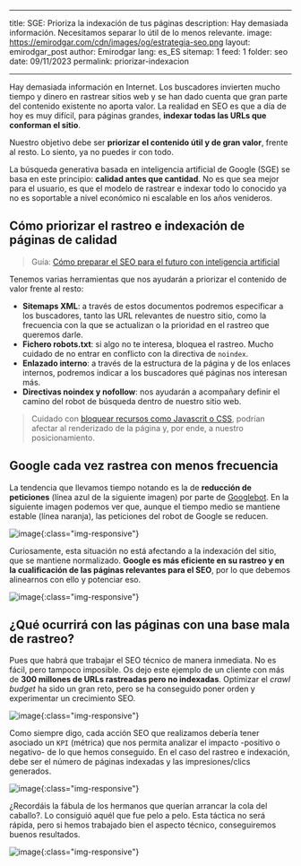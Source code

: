 
---
title: SGE: Prioriza la indexación de tus páginas
description: Hay demasiada información. Necesitamos separar lo útil de lo menos relevante.
image: https://emirodgar.com/cdn/images/og/estrategia-seo.png
layout: emirodgar_post
author: Emirodgar
lang: es_ES
sitemap: 1
feed: 1
folder: seo
date: 09/11/2023
permalink: priorizar-indexacion

--- 

Hay demasiada información en Internet. Los buscadores invierten mucho tiempo y dinero en rastrear sitios web y se han dado cuenta que gran parte del contenido existente no aporta valor.
La realidad en SEO es que a día de hoy es muy difícil, para páginas grandes, **indexar todas las URLs que conforman el sitio**.

Nuestro objetivo debe ser **priorizar el contenido útil y de gran valor**, frente al resto. Lo siento, ya no puedes ir con todo. 

La búsqueda generativa basada en inteligencia artificial de Google (SGE) se basa en este principio: **calidad antes que cantidad**. No es que sea mejor para el usuario, es que el modelo de rastrear e indexar todo lo conocido ya no es soportable a nivel económico ni escalable en los años venideros.

## Cómo priorizar el rastreo e indexación de páginas de calidad

> Guía: [Cómo preparar el SEO para el futuro con inteligencia artificial](https://newsletter.chuletaseo.com/p/guia-como-preparar-el-seo-para-el)

Tenemos varias herramientas que nos ayudarán a priorizar el contenido de valor frente al resto:

- **Sitemaps XML**: a través de estos documentos podremos especificar a los buscadores, tanto las URL relevantes de nuestro sitio, como la frecuencia con la que se actualizan o la prioridad en el rastreo que queremos darle.
- **Fichero robots.txt**: si algo no te interesa, bloquea el rastreo. Mucho cuidado de no entrar en conflicto con la directiva de `noindex`.
- **Enlazado interno**: a través de la estructura de la página y de los enlaces internos, podremos indicar a los buscadores qué páginas nos interesan más.
- **Directivas noindex y nofollow**: nos ayudarán a acompañary definir el camino del robot de búsqueda dentro de nuestro sitio web.

> Cuidado con [bloquear recursos como Javascrit o CSS](https://emirodgar.com/bloquear-indexacion-js-css), podrían afectar al renderizado de la página y, por ende, a nuestro posicionamiento.

## Google cada vez rastrea con menos frecuencia

La tendencia que llevamos tiempo notando es la de **reducción de peticiones** (línea azul de la siguiente imagen) por parte de [Googlebot](https://emirodgar.com/detectar-googlebot).
En la siguiente imagen podemos ver que, aunque el tiempo medio se mantiene estable (línea naranja), las peticiones del robot de Google se reducen.

![image](https://github.com/Emirodgar/w-emirodgar-com/assets/4302127/5e6ca395-ef28-415b-971f-547fc33eb5e4){:class="img-responsive"}

Curiosamente, esta situación no está afectando a la indexación del sitio, que se mantiene normalizado. **Google es más eficiente en su rastreo y en la cualificación de las páginas relevantes para el SEO**, por lo que debemos alinearnos con ello y potenciar eso.

![image](https://github.com/Emirodgar/w-emirodgar-com/assets/4302127/7fae73f3-a854-408d-881f-9ccfbc40b3d7){:class="img-responsive"}

## ¿Qué ocurrirá con las páginas con una base mala de rastreo?

Pues que habrá que trabajar el SEO técnico de manera inmediata. No es fácil, pero tampoco imposible.
Os dejo este ejemplo de un cliente con más de **300 millones de URLs rastreadas pero no indexadas**. Optimizar el *crawl budget* ha sido un gran reto, pero se ha conseguido poner orden y experimentar un crecimiento SEO.

![image](https://github.com/Emirodgar/w-emirodgar-com/assets/4302127/23df71d6-c9ab-41ee-bcd9-557f78616ce5){:class="img-responsive"}

Como siempre digo, cada acción SEO que realizamos debería tener asociado un `KPI` (métrica) que nos permita analizar el impacto -positivo o negativo- de lo que hemos conseguido.
En el caso del rastreo e indexación, debe ser el número de páginas indexadas y las impresiones/clics generados.

![image](https://github.com/Emirodgar/w-emirodgar-com/assets/4302127/a155f319-b2c9-4ac1-80af-16255d47abac){:class="img-responsive"}

¿Recordáis la fábula de los hermanos que querían arrancar la cola del caballo?. Lo consiguió aquél que fue pelo a pelo. Esta táctica no será rápida, pero si hemos trabajado bien el aspecto técnico, conseguiremos buenos resultados.


![image](https://github.com/Emirodgar/w-emirodgar-com/assets/4302127/7c5d3b4a-da96-4653-8976-c81d66837b9c){:class="img-responsive"}




